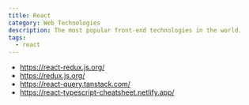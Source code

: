 ```yaml
---
title: React
category: Web Technologies
description: The most popular front-end technologies in the world.
tags:
  - react
---
```


- https://react-redux.js.org/
- https://redux.js.org/
- https://react-query.tanstack.com/
- https://react-typescript-cheatsheet.netlify.app/
